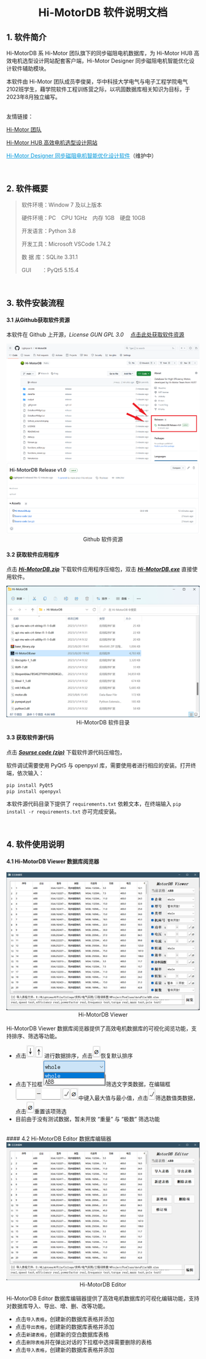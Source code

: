 # <center> Hi-MotorDB 软件说明文档 </center>

## 1. 软件简介

Hi-MotorDB 系 Hi-Motor 团队旗下的同步磁阻电机数据库，为 Hi-Motor HUB 高效电机选型设计网站配套客户端，Hi-Motor Designer 同步磁阻电机智能优化设计软件辅助模块。

本软件由 Hi-Motor 团队成员李俊昊，华中科技大学电气与电子工程学院电气2102班学生，藉学院软件工程训练营之际，以巩固数据库相关知识为目标，于2023年8月独立编写。

<br />友情链接：

<u>[Hi-Motor 团队](www.hi-motor.site)</u>

<u>[Hi-Motor HUB 高效电机选型设计网站](https://hub.hi-motor.site)</u>

<label style="color:#0097db"><u>Hi-Motor Designer 同步磁阻电机智能优化设计软件</u></label>（维护中）

<br />

## 2. 软件概要

> 软件环境：Window 7 及以上版本
> 
> 硬件环境：PC&emsp;CPU 1GHz&emsp;内存 1GB&emsp;硬盘 10GB
> 
> 开发语言：Python 3.8
> 
> 开发工具：Microsoft VSCode 1.74.2
> 
> 数 据 库：SQLite 3.31.1
> 
> GUI&emsp;&emsp;：PyQt5 5.15.4

<br />

## 3. 软件安装流程

#### 3.1 从Github获取软件资源
本软件在 Github 上开源，*License GUN GPL 3.0* &emsp;<u>[点击此处获取软件资源](https://github.com/Lightyear-li/Hi-MotorDB/releases/tag/Realease)</u>
<center> <img src='image/Github_screenshot.png'> </center>
<center> <img src='image/Release_screenshot.png'> </center>
<center> Github 软件资源 </center>

#### 3.2 获取软件应用程序
点击 <u>**_Hi-MotorDB.zip_**</u> 下载软件应用程序压缩包，双击 <u>**_Hi-MotorDB.exe_**</u> 直接使用软件。
<center> <img src='image/Exe_screenshot.png'> </center>
<center> Hi-MotorDB 软件目录 </center>

#### 3.3 获取软件源代码
点击 <u>**_Sourse code (zip)_**</u> 下载软件源代码压缩包，

软件调试需要使用 PyQt5 与 openpyxl 库，需要使用者进行相应的安装。打开终端，依次输入：
```
pip install PyQt5
pip install openpyxl
```
本软件源代码目录下提供了 `requirements.txt` 依赖文本，在终端输入 `pip install -r requirements.txt` 亦可完成安装。

<br />

## 4. 软件使用说明

#### 4.1 Hi-MotorDB Viewer 数据库阅览器
<center> <img src='image/viewer.png'> </center>
<center> Hi-MotorDB Viewer </center>
<br />
Hi-MotorDB Viewer 数据库阅览器提供了高效电机数据库的可视化阅览功能，支持排序、筛选等功能。

- 点击<img src='image/sort_down.png'><img src='image/sort_up.png'> 进行数据排序，点击<img src='image/reset.png'>恢复默认排序
- 点击下拉框<img src='image/comboBox.png'>筛选文字类数据，在编辑框<img src='image/edit.png'>中键入最大值与最小值，点击<img src='image/tick.png'>筛选数值类数据，点击<img src='image/reset.png'>重置该项筛选
- 目前由于没有测试数据，暂未开放 “重量” 与 “极数” 筛选功能

<br />
#### 4.2 Hi-MotorDB Editor 数据库编辑器
<center> <img src='image/editor.png'> </center>
<center> Hi-MotorDB Editor </center>
<br />
Hi-MotorDB Editor 数据库编辑器提供了高效电机数据库的可视化编辑功能，支持对数据库导入、导出、增、删、改等功能。

- 点击`导入表格`，创建新的数据库表格并添加
- 点击`导出表格`，创建新的数据库表格并添加
- 点击`新建表格`，创建新的空白数据库表格
- 点击`删除表格`并在弹出对话的下拉框中选择需要删除的表格
- 点击`导入表格`，创建新的数据库表格并添加

